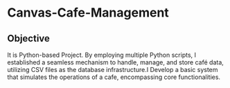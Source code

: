 # Canvas-Cafe-Management
## Objective
It is Python-based Project.
By employing multiple Python scripts, I established a seamless mechanism to handle, manage, and store café data, utilizing CSV files as the database infrastructure.I Develop a basic system that simulates the operations of a cafe, encompassing core functionalities.
